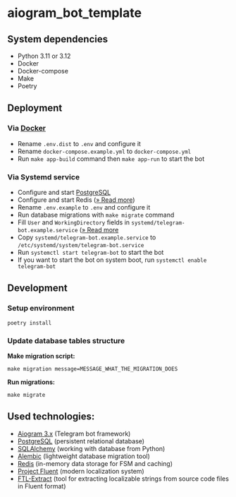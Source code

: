 
# aiogram_bot_template

## System dependencies
- Python 3.11 or 3.12
- Docker
- Docker-compose
- Make
- Poetry

## Deployment
### Via [Docker](https://www.docker.com/)
- Rename `.env.dist` to `.env` and configure it
- Rename `docker-compose.example.yml` to `docker-compose.yml`
- Run `make app-build` command then `make app-run` to start the bot

### Via Systemd service
- Configure and start [PostgreSQL](https://www.postgresql.org/)
- Configure and start Redis ([» Read more](https://redis.io/docs/install/install-redis/))
- Rename `.env.example` to `.env` and configure it
- Run database migrations with `make migrate` command
- Fill `User` and `WorkingDirectory` fields in `systemd/telegram-bot.example.service` ([» Read more](https://gist.github.com/comhad/de830d6d1b7ae1f165b925492e79eac8)
- Copy `systemd/telegram-bot.example.service` to `/etc/systemd/system/telegram-bot.service`
- Run `systemctl start telegram-bot` to start the bot
- If you want to start the bot on system boot, run `systemctl enable telegram-bot`

## Development
### Setup environment

```shell
poetry install
```

### Update database tables structure
**Make migration script:**

```shell
make migration message=MESSAGE_WHAT_THE_MIGRATION_DOES
```

**Run migrations:**

```shell
make migrate
```

## Used technologies:
- [Aiogram 3.x](https://github.com/aiogram/aiogram) (Telegram bot framework)
- [PostgreSQL](https://www.postgresql.org/) (persistent relational database)
- [SQLAlchemy](https://docs.sqlalchemy.org/en/20/) (working with database from Python)
- [Alembic](https://alembic.sqlalchemy.org/en/latest/) (lightweight database migration tool)
- [Redis](https://redis.io/docs/) (in-memory data storage for FSM and caching)
- [Project Fluent](https://projectfluent.org/) (modern localization system)
- [FTL-Extract](https://github.com/andrew000/FTL-Extract) (tool for extracting localizable strings from source code files in Fluent format)